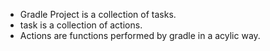 - Gradle Project is a collection of tasks.
- task is a collection of actions.
- Actions are functions performed by gradle in a acylic way.
